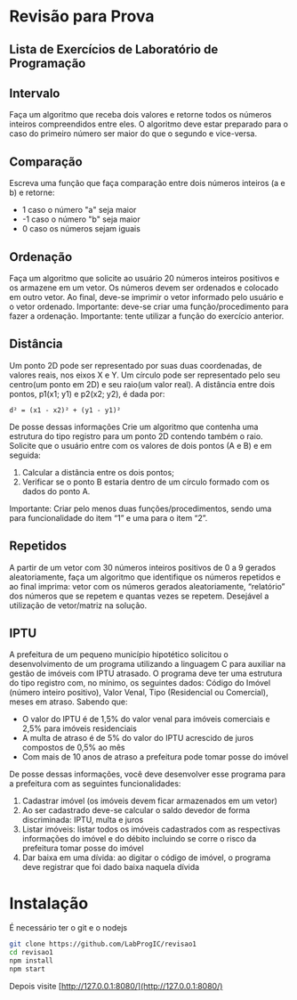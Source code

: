 # Revisão para Prova
## Lista de Exercícios de Laboratório de Programação

## Intervalo
Faça um algoritmo que receba dois valores e retorne todos os números inteiros
compreendidos entre eles. O algoritmo deve estar preparado para o caso do primeiro número
ser maior do que o segundo e vice-versa.

## Comparação
Escreva uma função que faça comparação entre dois números inteiros (a e b) e retorne:
- 1 caso o número "a" seja maior
- -1 caso o número "b" seja maior
- 0 caso os números sejam iguais

## Ordenação
Faça um algoritmo que solicite ao usuário 20 números inteiros positivos e os armazene em
um vetor. Os números devem ser ordenados e colocado em outro vetor. Ao final, deve-se
imprimir o vetor informado pelo usuário e o vetor ordenado. Importante: deve-se criar uma
função/procedimento para fazer a ordenação. Importante: tente utilizar a função do exercício
anterior.

## Distância
Um ponto 2D pode ser representado por suas duas coordenadas, de valores reais, nos eixos
X e Y. Um círculo pode ser representado pelo seu centro(um ponto em 2D) e seu raio(um
valor real). A distância entre dois pontos, p1(x1; y1) e p2(x2; y2), é dada por:
```
d² = (x1 - x2)² + (y1 - y1)²
```
De posse dessas informações Crie um algoritmo que contenha uma estrutura do tipo registro para um ponto 2D contendo
também o raio. Solicite que o usuário entre com os valores de dois pontos (A e B) e em
seguida:
1. Calcular a distância entre os dois pontos;
2.  Verificar se o ponto B estaria dentro de um círculo formado com os dados do ponto
A.

Importante: Criar pelo menos duas funções/procedimentos, sendo uma para funcionalidade
do item “1” e uma para o item “2”.

## Repetidos
A partir de um vetor com 30 números inteiros positivos de 0 a 9 gerados aleatoriamente,
faça um algoritmo que identifique os números repetidos e ao final imprima: vetor com os
números gerados aleatoriamente, “relatório” dos números que se repetem e quantas vezes se
repetem. Desejável a utilização de vetor/matriz na solução.

## IPTU
A prefeitura de um pequeno município hipotético solicitou o desenvolvimento de um
programa utilizando a linguagem C para auxiliar na gestão de imóveis com IPTU atrasado.
O programa deve ter uma estrutura do tipo registro com, no mínimo, os seguintes dados:
Código do Imóvel (número inteiro positivo), Valor Venal, Tipo (Residencial ou Comercial),
meses em atraso. Sabendo que:
- O valor do IPTU é de 1,5% do valor venal para imóveis comerciais e 2,5% para
imóveis residenciais
- A multa de atraso é de 5% do valor do IPTU acrescido de juros compostos de 0,5%
ao mês
- Com mais de 10 anos de atraso a prefeitura pode tomar posse do imóvel

De posse dessas informações, você deve desenvolver esse programa para a prefeitura com as
seguintes funcionalidades:
1. Cadastrar imóvel (os imóveis devem ficar armazenados em um vetor)
2. Ao ser cadastrado deve-se calcular o saldo devedor de forma discriminada: IPTU,
multa e juros
3. Listar imóveis: listar todos os imóveis cadastrados com as respectivas informações
do imóvel e do débito incluindo se corre o risco da prefeitura tomar posse do imóvel
4. Dar baixa em uma dívida: ao digitar o código de imóvel, o programa deve registrar
que foi dado baixa naquela dívida

# Instalação
É necessário ter o git e o nodejs

```bash
git clone https://github.com/LabProgIC/revisao1
cd revisao1
npm install
npm start
```

Depois visite [http://127.0.0.1:8080/](http://127.0.0.1:8080/)